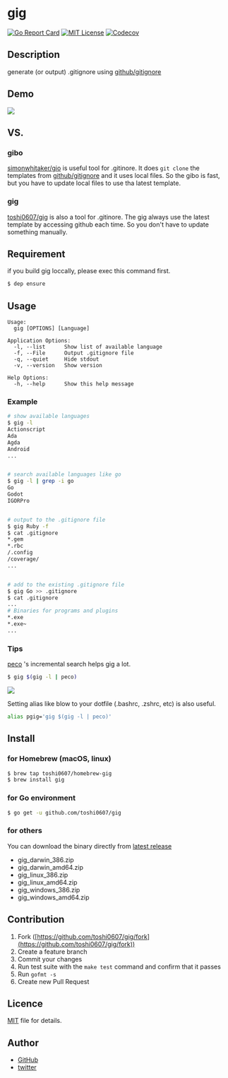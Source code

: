 gig
====

[![Go Report Card](https://goreportcard.com/badge/github.com/toshi0607/gig)](https://goreportcard.com/report/github.com/toshi0607/gig)
[![MIT License](http://img.shields.io/badge/license-MIT-lightgrey.svg)](https://github.com/toshi0607/gig/blob/master/LICENSE)
[![Codecov](https://codecov.io/github/toshi0607/gig/coverage.svg?branch=master)](https://codecov.io/github/toshi0607/gig?branch=master)

## Description
generate (or output) .gitignore using [github/gitignore](https://github.com/github/gitignore)

## Demo
![](https://user-images.githubusercontent.com/7035446/39394981-84cef0aa-4b13-11e8-86b9-7af4f979efa3.gif)

## VS. 

### gibo
[simonwhitaker/gio](https://github.com/simonwhitaker/gibo) is useful tool for .gitinore.
It does `git clone` the templates from [github/gitignore](https://github.com/github/gitignore) and it uses local files.
So the gibo is fast, but you have to update local files to use tha latest template.

### gig
[toshi0607/gig](https://github.com/toshi0607/gig) is also a tool for .gitinore.
The gig always use the latest template by accessing github each time.
So you don't have to update something manually.

## Requirement
if you build gig loccally, please exec this command first.

```sh
$ dep ensure
```

## Usage

```
Usage:
  gig [OPTIONS] [Language]

Application Options:
  -l, --list      Show list of available language
  -f, --File      Output .gitignore file
  -q, --quiet     Hide stdout
  -v, --version   Show version

Help Options:
  -h, --help      Show this help message
```

### Example

```sh
# show available languages
$ gig -l
Actionscript
Ada
Agda
Android
...


# search available languages like go
$ gig -l | grep -i go
Go
Godot
IGORPro


# output to the .gitignore file
$ gig Ruby -f
$ cat .gitignore
*.gem
*.rbc
/.config
/coverage/
...


# add to the existing .gitignore file
$ gig Go >> .gitignore
$ cat .gitignore
...
# Binaries for programs and plugins
*.exe
*.exe~
...

```

### Tips

[peco](https://github.com/peco/peco) 's incremental search helps gig a lot.

```sh
$ gig $(gig -l | peco)
```

![](https://user-images.githubusercontent.com/7035446/39398424-86087f74-4b48-11e8-9428-6f771ac8074b.gif)

Setting alias like blow to your dotfile (.bashrc, .zshrc, etc) is also useful.

```sh
alias pgig='gig $(gig -l | peco)'
```

## Install

### for Homebrew (macOS, linux)

```sh
$ brew tap toshi0607/homebrew-gig
$ brew install gig
```

### for Go environment

```sh
$ go get -u github.com/toshi0607/gig
```

### for others
You can download the binary directly from [latest release](https://github.com/toshi0607/gig/releases/latest)

* gig_darwin_386.zip
* gig_darwin_amd64.zip
* gig_linux_386.zip
* gig_linux_amd64.zip
* gig_windows_386.zip
* gig_windows_amd64.zip

## Contribution

1. Fork ([https://github.com/toshi0607/gig/fork](https://github.com/toshi0607/gig/fork))
1. Create a feature branch
1. Commit your changes
1. Run test suite with the `make test` command and confirm that it passes
1. Run `gofmt -s`
1. Create new Pull Request

## Licence
[MIT](LICENSE) file for details.

## Author

* [GitHub](https://github.com/toshi0607)
* [twitter](https://twitter.com/toshi0607)
